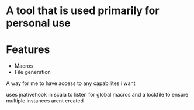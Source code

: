 # A tool that is used primarily for personal use

# Features
- Macros
- File generation

A way for me to have access to any capabilites i want

uses jnativehook in scala to listen for global macros and a lockfile to ensure multiple instances arent created
